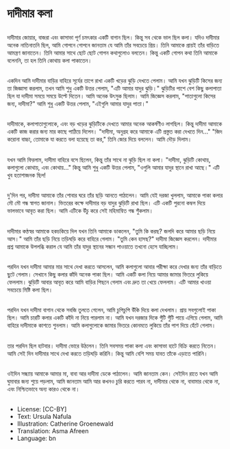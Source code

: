 # দাদীমার কলা

##
দাদীমার জোয়ার, বাজরা এবং কাসাভা পূর্ণ চমৎকার একটি বাগান ছিল। কিন্তু সব থেকে ভাল ছিল কলা। যদিও দাদীমার অনেক নাতিনাতনি ছিল, আমি গোপনে গোপনে জানতাম যে আমি তাঁর সবচেয়ে প্রিয়। তিনি আমাকে প্রায়ই তাঁর বাড়িতে আমন্ত্রণ জানাতেন। তিনি আমার সাথে ছোট ছোট গোপন কথাগুলোও বলতেন। কিন্তু একটি গোপন কথা তিনি আমাকে বলেননি, তা হল তিনি কোথায় কলা পাকাতেন।

##
একদিন আমি দাদীমার বাড়ির বাহিরে সূর্যের তাপে রাখা একটি খড়ের ঝুড়ি দেখতে পেলাম। আমি যখন ঝুড়িটি কিসের জন্য তা জিজ্ঞাসা করলাম, তখন আমি শুধু একটি উত্তর পেলাম, "এটি আমার যাদুর ঝুড়ি।" ঝুড়িটির পাশে বেশ কিছু কলাপাতা ছিল যা দাদীমা সময়ে সময়ে উল্টে দিতেন। আমি অনেক উৎসুক ছিলাম। আমি জিজ্ঞেস করলাম, "পাতাগুলো কিসের জন্য, দাদীমা?" আমি শুধু একটি উত্তর পেলাম, "এইগুলি আমার যাদুর পাতা।"

##
দাদীমাকে, কলাপাতাগুলোকে, এবং বড় খড়ের ঝুড়িটিকে দেখতে আমার অনেক আকর্ষণীও লাগছিল। কিন্তু দাদীমা আমাকে একটি কাজ করার জন্য মার কাছে পাঠিয়ে দিলেন। "দাদীমা, অনুগ্রহ করে আমাকে এটি প্রস্তুত করা দেখতে দিন..." "জিদ করোনা বাচ্চা, তোমাকে যা করতে বলা হয়েছে তা কর," তিনি জোর দিয়ে বললেন। আমি দৌড় দিলাম।

##
যখন আমি ফিরলাম, দাদীমা বাহিরে বসে ছিলেন, কিন্তু তাঁর সাথে না ঝুড়ি ছিল না কলা। "দাদীমা, ঝুড়িটি কোথায়, কলাগুলো কোথায়, এবং কোথায়..." কিন্তু আমি শুধু একটি উত্তর পেলাম, "ওগুলি আমার যাদুর স্থানে রাখা আছে।" এটি খুব হতাশাজনক ছিল!

##
দু'দিন পর, দাদীমা আমাকে তাঁর শোবার ঘরে তাঁর ছড়ি আনতে পাঠালেন। আমি যেই দরজা খুললাম, আমাকে পাকা কলার মৌ মৌ গন্ধ স্বাগত জানাল। ভিতরের কক্ষে দাদীমার বড় যাদুর ঝুড়িটি রাখা ছিল। এটি একটি পুরনো কম্বল দিয়ে ভালভাবে আবৃত করা ছিল। আমি এটিকে উঁচু করে সেই মহিমান্বিত গন্ধ শুঁকলাম।

##
দাদীমার কণ্ঠস্বর আমাকে হকচকিয়ে দিল যখন তিনি  আমাকে ডাকলেন, "তুমি কি করছ? জলদি করে আমার ছড়ি নিয়ে আস।" আমি তাঁর ছড়ি নিয়ে তড়িঘড়ি করে বাহিরে গেলাম। "তুমি কেন হাসছ?" দাদীমা জিজ্ঞেস করলেন। দাদীমার প্রশ্ন আমাকে উপলব্ধি করাল যে আমি তাঁর যাদুর স্থানের সন্ধান পাওয়াতে তখনো হেসে যাচ্ছিলাম।

##
পরদিন যখন দাদীমা আমার মার সাথে দেখা করতে আসলেন, আমি কলাগুলো আবার পরীক্ষা করে দেখার জন্য তাঁর বাড়িতে ছুটে গেলাম। সেখানে কিছু কলার কাঁদি অনেক পাকা ছিল। আমি একটি কলা নিয়ে আমার জামার ভিতরে লুকিয়ে ফেললাম। ঝুড়িটি আবার আবৃত করে আমি বাড়ির পিছনে গেলাম এবং দ্রুত তা খেয়ে ফেললাম। এটি আমার খাওয়া সবচেয়ে মিষ্টি কলা ছিল।

##
পরদিন যখন দাদীমা বাগান থেকে সবজি তুলতে গেলেন, আমি চুপিচুপি উঁকি দিয়ে কলা দেখলাম। প্রায় সবগুলোই পাকা ছিল। আমি চারটি কলার একটি কাঁদি না নিয়ে পারলাম না। আমি যখন দরজার দিকে গুঁটি গুঁটি পায়ে এগিয়ে গেলাম, আমি বাহিরে দাদীমাকে কাশতে শুনলাম। আমি কলাগুলোকে জামার ভিতরে কোনমতে লুকিয়ে তাঁর পাশ দিয়ে হেঁটে গেলাম।

##
তার পরদিন ছিল হাটবার। দাদীমা ভোরে উঠলেন। তিনি সবসময় পাকা কলা এবং কাসাভা হাটে বিক্রি করতে নিতেন। আমি সেই দিন দাদীমার সাথে দেখা করতে তড়িঘড়ি করিনি। কিন্তু আমি বেশি সময় যাবত তাঁকে এড়াতে পারিনি।

##
ওইদিন সন্ধ্যায় আমাকে আমার মা, বাবা আর দাদীমা ডেকে পাঠালেন। আমি জানতাম কেন। সেইদিন রাতে যখন আমি ঘুমাবার জন্য শুয়ে পড়লাম, আমি জানতাম আমি আর কখনও চুরি করতে পারব না, দাদীমার থেকে না, বাবামার থেকে না, এবং নিশ্চিতভাবে অন্য কারও থেকে না।

##
* License: [CC-BY]
* Text: Ursula Nafula
* Illustration: Catherine Groenewald
* Translation: Asma Afreen
* Language: bn
